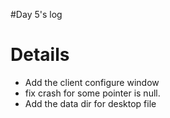 #Day 5's log

# Details #

  * Add the client configure window
  * fix crash for some pointer is null.
  * Add the data dir for desktop file